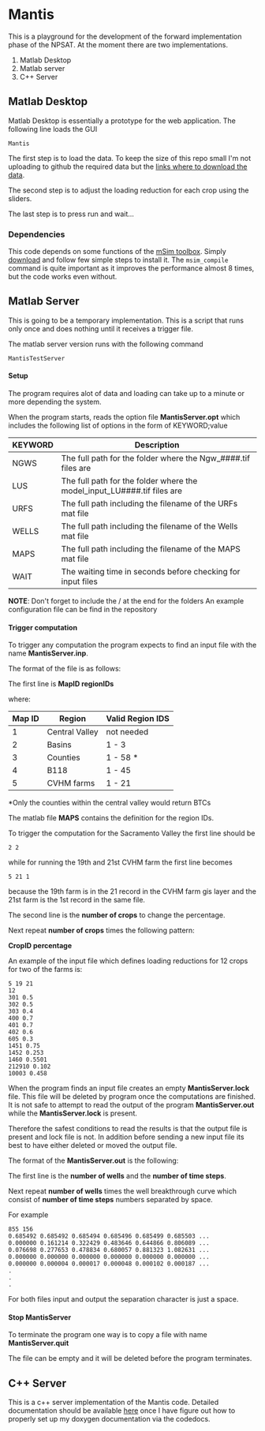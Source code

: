 # Mantis
This is a playground for the development of the forward implementation 
phase of the NPSAT. At the moment there are two implementations.

1. Matlab Desktop
2. Matlab server
3. C++ Server

## Matlab Desktop
Matlab Desktop is essentially a prototype for the web application.  The following line loads the GUI
```
Mantis
```
The first step is to load the data.
To keep the size of this repo small I'm not uploading to github the 
required data but the 
[links where to download the data](https://github.com/giorgk/Mantis/blob/master/Local/Readme.md).

The second step is to adjust the loading reduction for each crop using
the sliders.

The last step is to press run and wait...

### Dependencies
This code depends on some functions of the 
[mSim toolbox](http://subsurface.gr/software/msim/). Simply 
[download](http://subsurface.gr/software/msim/msim-download/) and follow
few simple steps to install it. 
The `msim_compile` command is quite important as it improves the performance almost 8 times, but the code works even without.


## Matlab Server
This is going to be a temporary implementation. This is a script that runs only once and does nothing until it receives a trigger file.

The matlab server version runs with the following command
```
MantisTestServer
```
#### Setup
The program requires alot of data and loading can take up to a minute or more depending the system.

When the program starts, reads the option file **MantisServer.opt** which includes the following list of options in the form of KEYWORD;value

|KEYWORD| Description|
| --- | ----------- | 
|NGWS| The full path for the folder where the Ngw_####.tif files are|
|LUS|The full path for the folder where the model_input_LU####.tif files are|
|URFS| The full path including the filename of the URFs mat file|
|WELLS| The full path including the filename of the Wells mat file|
|MAPS| The full path including the filename of the MAPS mat file|
|WAIT| The waiting time in seconds before checking for input files|

**NOTE**: Don't forget to include the / at the end for the folders
An example configuration file can be find in the repository


#### Trigger computation
To trigger any computation the program expects to find an input file with the name **MantisServer.inp**.

The format of the file is as follows:

The first line is **MapID regionIDs**

where:

| Map ID | Region | Valid Region IDS |
| --- | ----------- | ----------- |
| 1 | Central Valley | not needed |
| 2 | Basins | 1 - 3 |
| 3 | Counties| 1 - 58 *|
| 4 | B118 | 1 - 45 |
| 5 | CVHM farms | 1 - 21 |

*Only the counties within the central valley would return BTCs
 
The matlab file **MAPS** contains the definition for the region IDs.


To trigger the computation for the Sacramento Valley the first line should be 
```
2 2
``` 

while for running the 19th and 21st CVHM farm the first line becomes 
```
5 21 1 
```
because the 19th farm is in the 21 record in the CVHM farm gis layer and the 21st farm is the 1st record in the same file.

The second line is the **number of crops** to change the percentage.

Next repeat **number of crops** times the following pattern:

**CropID percentage**

An example of the input file which defines loading reductions for 12 crops for two of the farms is:
```
5 19 21
12
301 0.5
302 0.5
303 0.4
400 0.7
401 0.7
402 0.6
605 0.3
1451 0.75
1452 0.253
1460 0.5501
212910 0.102
10003 0.458
```

When the program finds an input file creates an empty **MantisServer.lock** file.
This file will be deleted by program once the computations are finished.
It is not safe to attempt to read the output of the program **MantisServer.out** while the **MantisServer.lock** is present. 

Therefore the safest conditions to read the results is that the output file is present and lock file is not. In addition before sending a new input file its best to have either deleted or moved the output file.

The format of the **MantisServer.out** is the following:

The first line is the **number of wells** and the **number of time steps**.

Next repeat **number of wells** times the well breakthrough curve which consist of **number of time steps** numbers separated by space.

For example
```
855 156
0.685492 0.685492 0.685494 0.685496 0.685499 0.685503 ...
0.000000 0.161214 0.322429 0.483646 0.644866 0.806089 ...
0.076698 0.277653 0.478834 0.680057 0.881323 1.082631 ...
0.000000 0.000000 0.000000 0.000000 0.000000 0.000000 ...
0.000000 0.000004 0.000017 0.000048 0.000102 0.000187 ...
.
.
.
```


For both files input and output the separation character is just a space.

#### Stop MantisServer
To terminate the program one way is to copy a file with name **MantisServer.quit** 

The file can be empty and it will be deleted before the program terminates.

## C++ Server
This is a c++ server implementation of the Mantis code.
Detailed documentation should be available [here](https://codedocs.xyz/giorgk/Mantis/) once I have figure out how to properly set up my doxygen documentation via the codedocs.
